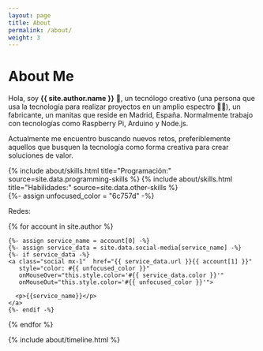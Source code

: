 ```yaml
---
layout: page
title: About
permalink: /about/
weight: 3
---
```


# **About Me**

Hola, soy **{{ site.author.name }}** :wave:, un tecnólogo creativo (una persona que usa la tecnología para realizar proyectos en un amplio espectro 🦾:robot:), un fabricante, un manitas que reside en Madrid, España. Normalmente trabajo con tecnologías como Raspberry Pi, Arduino y Node.js.

Actualmente me encuentro buscando nuevos retos, preferiblemente aquellos que busquen la tecnología como forma creativa para crear soluciones de valor.

<div class="row">
{% include about/skills.html title="Programación:" source=site.data.programming-skills %}
{% include about/skills.html title="Habilidades:" source=site.data.other-skills %}
</div>

<div class="row">
  {%- assign unfocused_color = "6c757d" -%}
  <p>Redes: </p>
  {% for account in site.author %}

    {%- assign service_name = account[0] -%}
    {%- assign service_data = site.data.social-media[service_name] -%}
    {%- if service_data -%}    
    <a class="social mx-1"  href="{{ service_data.url }}{{ account[1] }}"
       style="color: #{{ unfocused_color }}"
       onMouseOver="this.style.color='#{{ service_data.color }}'"
       onMouseOut="this.style.color='#{{ unfocused_color }}'">

      <p>{{service_name}}</p>
    </a>
    {%- endif -%}
  
  {% endfor %}
</div>
                                                
<div class="row">
{% include about/timeline.html %}
</div>
